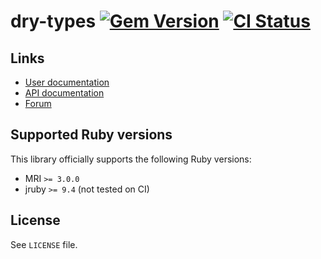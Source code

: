 <!--- this file is synced from dry-rb/template-gem project -->
[gem]: https://rubygems.org/gems/dry-types
[actions]: https://github.com/dry-rb/dry-types/actions

# dry-types [![Gem Version](https://badge.fury.io/rb/dry-types.svg)][gem] [![CI Status](https://github.com/dry-rb/dry-types/workflows/ci/badge.svg)][actions]

## Links

* [User documentation](https://dry-rb.org/gems/dry-types)
* [API documentation](http://rubydoc.info/gems/dry-types)
* [Forum](https://discourse.dry-rb.org)

## Supported Ruby versions

This library officially supports the following Ruby versions:

* MRI `>= 3.0.0`
* jruby `>= 9.4` (not tested on CI)

## License

See `LICENSE` file.
